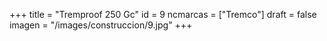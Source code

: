 +++
title = "Tremproof 250 Gc"
id = 9
ncmarcas = ["Tremco"]
draft = false
imagen = "/images/construccion/9.jpg"
+++

<!--more-->